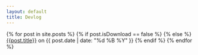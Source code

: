 ```yaml
---
layout: default
title: Devlog
---
```


{% for post in site.posts %}
{% if post.isDownload == false %}
{% else %}
<a href="{{site.url}}{{post.url}}">{{post.title}}</a> on {{ post.date | date: "%d %B %Y" }}
{% endif %}
{% endfor %}

